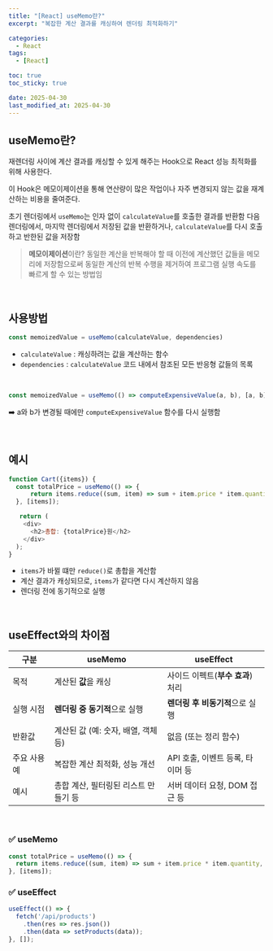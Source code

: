 ```yaml
---
title: "[React] useMemo란?"
excerpt: "복잡한 계산 결과를 캐싱하여 렌더링 최적화하기"

categories:
  - React
tags:
  - [React]

toc: true
toc_sticky: true

date: 2025-04-30
last_modified_at: 2025-04-30
---
```


## useMemo란?
재렌더링 사이에 계산 결과를 캐싱할 수 있게 해주는 Hook으로 React 성능 최적화를 위해 사용한다.

이 Hook은 메모이제이션을 통해 연산량이 많은 작업이나 자주 변경되지 않는 값을 재계산하는 비용을 줄여준다.

초기 렌더링에서 `useMemo`는 인자 없이 `calculateValue`를 호출한 결과를 반환함
다음 렌더링에서, 마지막 렌더링에서 저장된 값을 반환하거나, `calculateValue`를 다시 호출하고 반한된 값을 저장함


> **메모이제이션**이란? 동일한 계산을 반복해야 할 때 이전에 계산했던 값들을 메모리에 저장함으로써 동일한 계산의 반복 수행을 제거하여 프로그램 실행 속도를 빠르게 할 수 있는 방법임
<br/>

## 사용방법
```js
const memoizedValue = useMemo(calculateValue, dependencies)
```
- `calculateValue` :  캐싱하려는 값을 계산하는 함수
- `dependencies` : `calculateValue` 코드 내에서 참조된 모든 반응형 값들의 목록
<br/>

```js
const memoizedValue = useMemo(() => computeExpensiveValue(a, b), [a, b]);
```
➡️ a와 b가 변경될 때에만 `computeExpensiveValue` 함수를 다시 실행함
<br/>  
<br/>  

## 예시
```js
function Cart({items}) {
  const totalPrice = useMemo(() => {
      return items.reduce((sum, item) => sum + item.price * item.quantity, 0);
  }, [items]);

   return (
    <div>
      <h2>총합: {totalPrice}원</h2>
    </div>
  );
}
```
- `items`가 바뀔 떄만 `reduce()`로 총합을 계산함
- 계산 결과가 캐싱되므로, `items`가 같다면 다시 계산하지 않음
- 렌더링 전에 동기적으로 실행
<br/>  

## useEffect와의 차이점
| 구분      | useMemo                 | useEffect             |
| ------- | ----------------------- | --------------------- |
| 목적      | 계산된 **값**을 캐싱           | 사이드 이펙트(**부수 효과**) 처리 |
| 실행 시점   | **렌더링 중 동기적**으로 실행      | **렌더링 후 비동기적**으로 실행   |
| 반환값     | 계산된 값 (예: 숫자, 배열, 객체 등) | 없음 (또는 정리 함수)         |
| 주요 사용 예 | 복잡한 계산 최적화, 성능 개선       | API 호출, 이벤트 등록, 타이머 등 |
| 예시      | 총합 계산, 필터링된 리스트 만들기 등   | 서버 데이터 요청, DOM 접근 등   |
<br/>  

<h3>✅ useMemo</h3>

```js
const totalPrice = useMemo(() => {
  return items.reduce((sum, item) => sum + item.price * item.quantity, 0);
}, [items]);
```

<h3>✅ useEffect</h3>

```js
useEffect(() => {
  fetch('/api/products')
    .then(res => res.json())
    .then(data => setProducts(data));
}, []);

```
